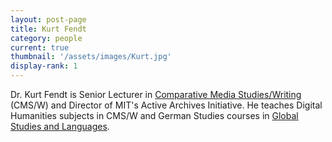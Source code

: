 ```yaml
---
layout: post-page
title: Kurt Fendt
category: people
current: true
thumbnail: '/assets/images/Kurt.jpg'
display-rank: 1
---
```


Dr. Kurt Fendt is Senior Lecturer in [Comparative Media Studies/Writing](http://cmsw.mit.edu) (CMS/W) and Director of MIT's Active Archives Initiative. He teaches Digital Humanities subjects in CMS/W and German Studies courses in [Global Studies and Languages](http://mitgsl.mit.edu).
